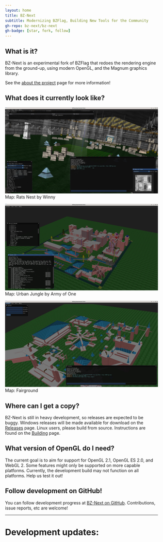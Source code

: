 ```yaml
---
layout: home
title: BZ-Next
subtitle: Modernizing BZFlag, Building New Tools for the Community
gh-repo: bz-next/bz-next
gh-badge: [star, fork, follow]
---
```


## What is it?

BZ-Next is an experimental fork of BZFlag that redoes the rendering engine from the ground-up, using modern OpenGL, and the Magnum graphics library.

See the [about the project](about) page for more information!

## What does it currently look like?

![Rats Nest by Winny](assets/img/screen0.jpg)
Map: Rats Nest by Winny

![Urban Jungle by Army of One](assets/img/screen1.jpg)
Map: Urban Jungle by Army of One

![Fairground](assets/img/screen2.jpg)
Map: Fairground

## Where can I get a copy?

BZ-Next is still in heavy development, so releases are expected to be buggy. Windows releases will be made available for download on the [Releases](releases) page. Linux users, please build from source. Instructions are found on the [Building](building) page.

## What version of OpenGL do I need?

The current goal is to aim for support for OpenGL 2.1, OpenGL ES 2.0, and WebGL 2. Some features might only be supported on more capable platforms. Currently, the development build may not function on all platforms. Help us test it out!

## Follow development on GitHub!

You can follow development progress at [BZ-Next on GitHub](https://github.com/bz-next/bz-next). Contributions, issue reports, etc are welcome!

---
# Development updates:
